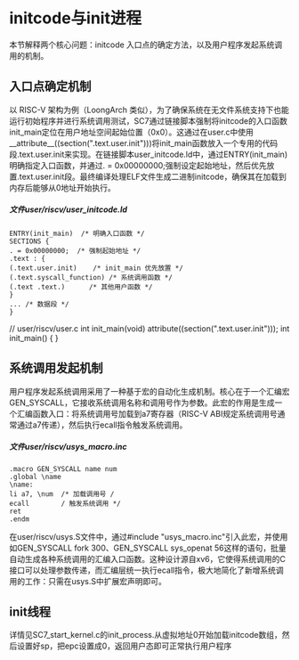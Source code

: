 
# initcode与init进程
本节解释两个核心问题：initcode 入口点的确定方法，以及用户程序发起系统调用的机制。

## 入口点确定机制
以 RISC-V 架构为例（LoongArch 类似），为了确保系统在无文件系统支持下也能运行初始程序并进行系统调用测试，SC7通过链接脚本强制将initcode的入口函数init_main定位在用户地址空间起始位置（0x0）。这通过在user.c中使用__attribute__((section(".text.user.init")))将init_main函数放入一个专用的代码段.text.user.init来实现。在链接脚本user_initcode.ld中，通过ENTRY(init_main)明确指定入口函数，并通过. = 0x00000000;强制设定起始地址，然后优先放置.text.user.init段。最终编译处理ELF文件生成二进制initcode，确保其在加载到内存后能够从0地址开始执行。

##### 文件user/riscv/user_initcode.ld
    ENTRY(init_main)  /* 明确入口函数 */
    SECTIONS {
    . = 0x00000000;  /* 强制起始地址 */
    .text : {
    (.text.user.init)    /* init_main 优先放置 */
    (.text.syscall_function) /* 系统调用函数 */
    (.text .text.)      /* 其他用户函数 */
    }
    ... /* 数据段 */
    }

// user/riscv/user.c
int init_main(void) attribute((section(".text.user.init")));
int init_main() {
}

## 系统调用发起机制
用户程序发起系统调用采用了一种基于宏的自动化生成机制。核心在于一个汇编宏GEN\_SYSCALL，它接收系统调用名称和调用号作为参数。此宏的作用是生成一个汇编函数入口：将系统调用号加载到a7寄存器（RISC-V ABI规定系统调用号通常通过a7传递），然后执行ecall指令触发系统调用。

##### 文件user/riscv/usys_macro.inc
    .macro GEN_SYSCALL name num
    .global \name
    \name:
    li a7, \num  /* 加载调用号 /
    ecall        / 触发系统调用 */
    ret
    .endm

在user/riscv/usys.S文件中，通过#include "usys_macro.inc"引入此宏，并使用如GEN_SYSCALL fork 300、GEN_SYSCALL sys_openat 56这样的语句，批量自动生成各种系统调用的汇编入口函数。这种设计源自xv6，它使得系统调用的C接口可以处理参数传递，而汇编层统一执行ecall指令，极大地简化了新增系统调用的工作：只需在usys.S中扩展宏声明即可。

## init线程
详情见SC7_start_kernel.c的init_process.从虚拟地址0开始加载initcode数组，然后设置好sp，把epc设置成0，返回用户态即可正常执行用户程序
